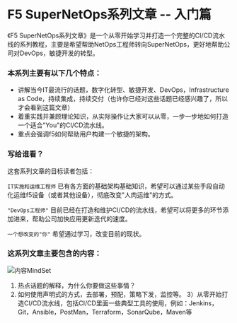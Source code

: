 # F5 SuperNetOps系列文章 -- 入门篇

《F5 SuperNetOps系列文章》是一个从零开始学习并打造一个完整的CI/CD流水线的系列教程，主要是希望帮助NetOps工程师转向SuperNetOps，更好地帮助公司对DevOps，敏捷开发的转型。

### 本系列主要有以下几个特点：
* 讲解当今IT最流行的话题，数字化转型、敏捷开发、DevOps，Infrastructure as Code，持续集成，持续交付（也许你已经对这些话题已经感兴趣了，所以才会看到这篇文章）
* 着重实践并兼顾理论知识，从实际操作让大家可以从零，一步一步地如何打造一个适合"You"的CI/CD流水线。
* 重点会强调f5如何帮助用户构建一个敏捷的架构。

### 写给谁看？

这套系列文章的目标读者包括：

`IT实施和运维工程师`
已有各方面的基础架构基础知识，希望可以通过某些手段自动化运维f5设备（或者其他设备），彻底改变"人肉运维"的方式。

`"DevOps工程师"`
目前已经在打造和维护CI/CD的流水线，希望可以将更多的环节添加进来，帮助公司加快应用更新迭代的速度。

`一个想改变的"你"`
希望通过学习，改变目前的现状。

### 这系列文章主要包含的内容：

![内容MindSet](http://ottodeng.oss-cn-shenzhen.aliyuncs.com/1.png)

1) 热点话题的解释，为什么你要做这些事情？
2) 如何使用声明式的方式，去部署，预配，策略下发，监控等。
3）从零开始打造CI/CD流水线，包括CI/CD里面一些典型工具的使用，例如：Jenkins，Git，Ansible，PostMan，Terraform，SonarQube，Maven等
